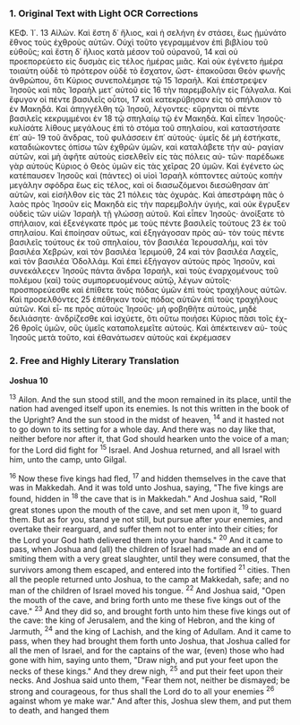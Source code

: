 ### 1. Original Text with Light OCR Corrections

ΚΕΦ. Ἰ΄.
13 Αἰλών. Καὶ ἔστη δ᾽ ἥλιος, καὶ ἡ σελήνη ἐν στάσει, ἕως
ᾐμύνάτο ἔθνος τοὺς ἐχθροὺς αὐτῶν. Οὐχὶ τοῦτο γεγραμμένον ἐπὶ
βιβλίου τοῦ εὐθοῦς; καὶ ἔστη δ᾽ ἥλιος κατὰ μέσον τοῦ οὐρανοῦ,
14 καὶ οὐ προεπορεύετο εἰς δυσμὰς εἰς τέλος ἡμέρας μιᾶς. Καὶ οὐκ
ἐγένετο ἡμέρα τοιαύτη οὐδὲ τὸ πρότερον οὐδὲ τὸ ἔσχατον, ὥστ-
ἐπακοῦσαι Θεὸν φωνῆς ἀνθρώπου, ὅτι Κύριος συνεπολέμησε τῷ
15 Ἰσραήλ. Καὶ ἐπέστρεψεν Ἰησοῦς καὶ πᾶς Ἰσραὴλ μετ᾽ αὐτοῦ εἰς
16 τὴν παρεμβολὴν εἰς Γάλγαλα. Καὶ ἔφυγον οἱ πέντε βασιλεῖς οὗτοι,
17 καὶ κατεκρύβησαν εἰς τὸ σπήλαιον τὸ ἐν Μακηδά. Καὶ ἀπηγγέλθη
τῷ Ἰησοῦ, λέγοντες· εὕρηνται οἱ πέντε βασιλεῖς κεκρυμμένοι ἐν
18 τῷ σπηλαίῳ τῷ ἐν Μακηδά. Καὶ εἶπεν Ἰησοῦς· κυλίσάτε λίθους
μεγάλους ἐπὶ τὸ στόμα τοῦ σπηλαίου, καὶ καταστήσατε ἐπ᾽ αὐ-
19 τοῦ ἄνδρας, τοῦ φυλάσσειν ἐπ᾽ αὐτούς· ὑμεῖς δὲ μὴ ἑστήκατε,
καταδιώκοντες ὀπίσω τῶν ἐχθρῶν ὑμῶν, καὶ καταλάβετε τὴν αὐ-
ραγίαν αὐτῶν, καὶ μὴ ἀφῆτε αὐτοὺς εἰσελθεῖν εἰς τὰς πόλεις αὐ-
τῶν· παρέδωκε γὰρ αὐτοὺς Κύριος ὁ Θεὸς ὑμῶν εἰς τὰς χεῖρας
20 ὑμῶν. Καὶ ἐγένετο ὡς κατέπαυσεν Ἰησοῦς καὶ (πάντες) οἱ υἱοὶ
Ἰσραὴλ κόπτοντες αὐτοὺς κοπὴν μεγάλην σφόδρα ἕως εἰς τέλος,
καὶ οἱ διασωζόμενοι διεσώθησαν ἀπ᾽ αὐτῶν, καὶ εἰσῆλθον εἰς τὰς
21 πόλεις τὰς ὀχυράς. Καὶ ἀπεστράφη πᾶς ὁ λαὸς πρὸς Ἰησοῦν εἰς
Μακηδὰ εἰς τὴν παρεμβολὴν ὑγιής, καὶ οὐκ ἔγρυξεν οὐδεὶς τῶν
υἱῶν Ἰσραὴλ τῇ γλώσσῃ αὐτοῦ. Καὶ εἶπεν Ἰησοῦς· ἀνοίξατε τὸ
σπήλαιον, καὶ ἐξενέγκατε πρός με τοὺς πέντε βασιλεῖς τούτους
23 ἐκ τοῦ σπηλαίου. Καὶ ἐποίησαν οὕτως, καὶ ἐξηγάγοσαν πρὸς αὐ-
τὸν τοὺς πέντε βασιλεῖς τούτους ἐκ τοῦ σπηλαίου, τὸν βασιλέα
Ἱερουσαλήμ, καὶ τὸν βασιλέα Χεβρών, καὶ τὸν βασιλέα Ἰεριμούθ,
24 καὶ τὸν βασιλέα Λαχεῖς, καὶ τὸν βασιλέα Ὁδολλάμ. Καὶ ἐπεὶ
ἐξήγαγον αὐτοὺς πρὸς Ἰησοῦν, καὶ συνεκάλεςεν Ἰησοῦς πάντα
ἄνδρα Ἰσραήλ, καὶ τοὺς ἐναρχομένους τοῦ πολέμου (καὶ) τοὺς
συμπορευομένους αὐτῷ, λέγων αὐτοῖς· προσπορεύεσθε καὶ ἐπίθετε
τοὺς πόδας ὑμῶν ἐπὶ τοὺς τραχήλους αὐτῶν. Καὶ προσελθόντες
25 ἐπέθηκαν τοὺς πόδας αὐτῶν ἐπὶ τοὺς τραχήλους αὐτῶν. Καὶ εἶ-
πε πρὸς αὐτοὺς Ἰησοῦς· μὴ φοβηθῆτε αὐτοὺς, μηδὲ δειλιάσητε·
ἀνδρίζεσθε καὶ ἰσχύετε, ὅτι οὕτω ποιήσει Κύριος πᾶσι τοῖς ἐχ-
26 θροῖς ὑμῶν, οὓς ὑμεῖς καταπολεμεῖτε αὐτούς. Καὶ ἀπέκτεινεν αὐ-
τοὺς Ἰησοῦς μετὰ τοῦτο, καὶ ἐθανάτωσεν αὐτοὺς καὶ ἐκρέμασεν

### 2. Free and Highly Literary Translation

**Joshua 10**

<sup>13</sup> Ailon. And the sun stood still, and the moon remained in its place, until the nation had avenged itself upon its enemies. Is not this written in the book of the Upright? And the sun stood in the midst of heaven,
<sup>14</sup> and it hasted not to go down to its setting for a whole day. And there was no day like that, neither before nor after it, that God should hearken unto the voice of a man; for the Lord did fight for
<sup>15</sup> Israel. And Joshua returned, and all Israel with him, unto the camp, unto Gilgal.

<sup>16</sup> Now these five kings had fled,
<sup>17</sup> and hidden themselves in the cave that was in Makkedah. And it was told unto Joshua, saying, "The five kings are found, hidden in
<sup>18</sup> the cave that is in Makkedah." And Joshua said, "Roll great stones upon the mouth of the cave, and set men upon it,
<sup>19</sup> to guard them. But as for you, stand ye not still, but pursue after your enemies, and overtake their rearguard, and suffer them not to enter into their cities; for the Lord your God hath delivered them into your hands."
<sup>20</sup> And it came to pass, when Joshua and (all) the children of Israel had made an end of smiting them with a very great slaughter, until they were consumed, that the survivors among them escaped, and entered into the fortified
<sup>21</sup> cities. Then all the people returned unto Joshua, to the camp at Makkedah, safe; and no man of the children of Israel moved his tongue.
<sup>22</sup> And Joshua said, "Open the mouth of the cave, and bring forth unto me these five kings out of the cave."
<sup>23</sup> And they did so, and brought forth unto him these five kings out of the cave: the king of Jerusalem, and the king of Hebron, and the king of Jarmuth,
<sup>24</sup> and the king of Lachish, and the king of Adullam. And it came to pass, when they had brought them forth unto Joshua, that Joshua called for all the men of Israel, and for the captains of the war, (even) those who had gone with him, saying unto them, "Draw nigh, and put your feet upon the necks of these kings." And they drew nigh,
<sup>25</sup> and put their feet upon their necks. And Joshua said unto them, "Fear them not, neither be dismayed; be strong and courageous, for thus shall the Lord do to all your enemies
<sup>26</sup> against whom ye make war." And after this, Joshua slew them, and put them to death, and hanged them